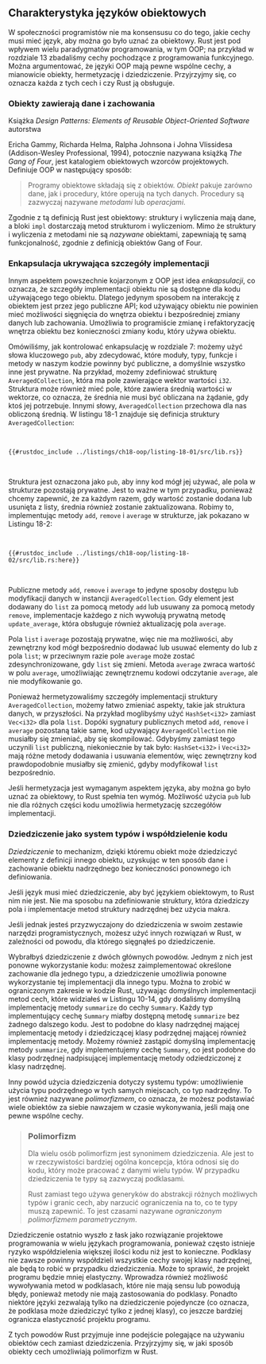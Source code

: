 ## Charakterystyka języków obiektowych

W społeczności programistów nie ma konsensusu co do tego, jakie cechy musi mieć
język, aby można go było uznać za obiektowy. Rust jest pod wpływem wielu
paradygmatów programowania, w tym OOP; na przykład w rozdziale 13 zbadaliśmy cechy
pochodzące z programowania funkcyjnego. Można argumentować, że języki OOP
mają pewne wspólne cechy, a mianowicie obiekty, hermetyzację i
dziedziczenie. Przyjrzyjmy się, co oznacza każda z tych cech i czy
Rust ją obsługuje.

### Obiekty zawierają dane i zachowania

Książka *Design Patterns: Elements of Reusable Object-Oriented Software* autorstwa

Ericha Gammy, Richarda Helma, Ralpha Johnsona i Johna Vlissidesa (Addison-Wesley Professional, 1994), potocznie nazywana książką *The Gang of Four*, jest
katalogiem obiektowych wzorców projektowych. Definiuje OOP w następujący sposób:

> Programy obiektowe składają się z obiektów. *Obiekt* pakuje zarówno
> dane, jak i procedury, które operują na tych danych. Procedury są
> zazwyczaj nazywane *metodami* lub *operacjami*.

Zgodnie z tą definicją Rust jest obiektowy: struktury i wyliczenia mają dane,
a bloki `impl` dostarczają metod strukturom i wyliczeniom. Mimo że struktury i
wyliczenia z metodami nie są *nazywane* obiektami, zapewniają tę samą
funkcjonalność, zgodnie z definicją obiektów Gang of Four.

### Enkapsulacja ukrywająca szczegóły implementacji

Innym aspektem powszechnie kojarzonym z OOP jest idea *enkapsulacji*,
co oznacza, że ​​szczegóły implementacji obiektu nie są dostępne dla
kodu używającego tego obiektu. Dlatego jedynym sposobem na interakcję z obiektem jest
przez jego publiczne API; kod używający obiektu nie powinien mieć możliwości sięgnięcia do wnętrza obiektu i bezpośredniej zmiany danych lub zachowania. Umożliwia to
programiście zmianę i refaktoryzację wnętrza obiektu bez konieczności
zmiany kodu, który używa obiektu.

Omówiliśmy, jak kontrolować enkapsulację w rozdziale 7: możemy użyć słowa kluczowego `pub`,
aby zdecydować, które moduły, typy, funkcje i metody w naszym kodzie
powinny być publiczne, a domyślnie wszystko inne jest prywatne. Na przykład,
możemy zdefiniować strukturę `AveragedCollection`, która ma pole zawierające wektor
wartości `i32`. Struktura może również mieć pole, które zawiera średnią
wartości w wektorze, co oznacza, że ​​średnia nie musi być obliczana
na żądanie, gdy ktoś jej potrzebuje. Innymi słowy, `AveragedCollection`
przechowa dla nas obliczoną średnią. W listingu 18-1 znajduje się definicja struktury
`AveragedCollection`:

<Listing number="18-1" file-name="src/lib.rs" caption="An `AveragedCollection` struct that maintains a list of integers and the average of the items in the collection">

```rust,noplayground
{{#rustdoc_include ../listings/ch18-oop/listing-18-01/src/lib.rs}}
```

</Listing>

Struktura jest oznaczona jako `pub`, aby inny kod mógł jej używać, ale pola w strukturze pozostają prywatne. Jest to ważne w tym przypadku, ponieważ chcemy
zapewnić, że za każdym razem, gdy wartość zostanie dodana lub usunięta z listy, średnia
również zostanie zaktualizowana. Robimy to, implementując metody `add`, `remove` i `average`
w strukturze, jak pokazano w Listingu 18-2:

<Listing number="18-2" file-name="src/lib.rs" caption="Implementations of the public methods `add`, `remove`, and `average` on `AveragedCollection`">

```rust,noplayground
{{#rustdoc_include ../listings/ch18-oop/listing-18-02/src/lib.rs:here}}
```

</Listing>

Publiczne metody `add`, `remove` i `average` to jedyne sposoby dostępu
lub modyfikacji danych w instancji `AveragedCollection`. Gdy element jest dodawany
do `list` za pomocą metody `add` lub usuwany za pomocą metody `remove`,
implementacje każdego z nich wywołują prywatną metodę `update_average`, która obsługuje
również aktualizację pola `average`.

Pola `list` i `average` pozostają prywatne, więc nie ma możliwości, aby
zewnętrzny kod mógł bezpośrednio dodawać lub usuwać elementy do lub z pola `list`;
w przeciwnym razie pole `average` może zostać zdesynchronizowane, gdy `list`
się zmieni. Metoda `average` zwraca wartość w polu `average`,
umożliwiając zewnętrznemu kodowi odczytanie `average`, ale nie modyfikowanie go.

Ponieważ hermetyzowaliśmy szczegóły implementacji struktury
`AveragedCollection`, możemy łatwo zmieniać aspekty, takie jak struktura danych,
w przyszłości. Na przykład moglibyśmy użyć `HashSet<i32>` zamiast
`Vec<i32>` dla pola `list`. Dopóki sygnatury publicznych metod `add`,
`remove` i `average` pozostaną takie same, kod używający
`AveragedCollection` nie musiałby się zmieniać, aby się skompilować. Gdybyśmy zamiast tego uczynili
`list` publiczną, niekoniecznie by tak było: `HashSet<i32>` i
`Vec<i32>` mają różne metody dodawania i usuwania elementów, więc zewnętrzny
kod prawdopodobnie musiałby się zmienić, gdyby modyfikował `list` bezpośrednio.

Jeśli hermetyzacja jest wymaganym aspektem języka, aby można go było uznać za obiektowy, to Rust spełnia ten wymóg. Możliwość użycia `pub` lub nie dla różnych części kodu umożliwia hermetyzację szczegółów implementacji.

### Dziedziczenie jako system typów i współdzielenie kodu

*Dziedziczenie* to mechanizm, dzięki któremu obiekt może dziedziczyć elementy z
definicji innego obiektu, uzyskując w ten sposób dane i zachowanie obiektu nadrzędnego
bez konieczności ponownego ich definiowania.

Jeśli język musi mieć dziedziczenie, aby być językiem obiektowym, to
Rust nim nie jest. Nie ma sposobu na zdefiniowanie struktury, która dziedziczy pola i implementacje metod struktury nadrzędnej bez użycia makra.

Jeśli jednak jesteś przyzwyczajony do dziedziczenia w swoim zestawie narzędzi programistycznych,
możesz użyć innych rozwiązań w Rust, w zależności od powodu, dla którego sięgnąłeś po
dziedziczenie.

Wybrałbyś dziedziczenie z dwóch głównych powodów. Jednym z nich jest ponowne wykorzystanie kodu:
możesz zaimplementować określone zachowanie dla jednego typu, a dziedziczenie umożliwia ponowne wykorzystanie tej implementacji dla innego typu. Można to zrobić w ograniczonym zakresie w kodzie Rust, używając domyślnych implementacji metod cech, które widziałeś w
Listingu 10-14, gdy dodaliśmy domyślną implementację metody `summarize`
do cechy `Summary`. Każdy typ implementujący cechę `Summary` miałby
dostępną metodę `summarize` bez żadnego dalszego kodu. Jest to
podobne do klasy nadrzędnej mającej implementację metody i
dziedziczącej klasy podrzędnej mającej również implementację metody. Możemy
również zastąpić domyślną implementację metody `summarize`, gdy
implementujemy cechę `Summary`, co jest podobne do klasy podrzędnej nadpisującej
implementację metody odziedziczonej z klasy nadrzędnej.

Inny powód użycia dziedziczenia dotyczy systemu typów: umożliwienie użycia
typu podrzędnego w tych samych miejscach, co typ nadrzędny. To jest również
nazywane *polimorfizmem*, co oznacza, że ​​możesz podstawiać wiele obiektów
za siebie nawzajem w czasie wykonywania, jeśli mają one pewne wspólne cechy.

> ### Polimorfizm
>
> Dla wielu osób polimorfizm jest synonimem dziedziczenia. Ale jest to
> w rzeczywistości bardziej ogólna koncepcja, która odnosi się do kodu, który może pracować z danymi
> wielu typów. W przypadku dziedziczenia te typy są zazwyczaj podklasami.
>
> Rust zamiast tego używa generyków do abstrakcji różnych możliwych typów i
> granic cech, aby narzucić ograniczenia na to, co te typy muszą zapewnić. To jest
> czasami nazywane *ograniczonym polimorfizmem parametrycznym*.

Dziedziczenie ostatnio wyszło z łask jako rozwiązanie projektowe programowania
w wielu językach programowania, ponieważ często istnieje ryzyko współdzielenia większej ilości kodu
niż jest to konieczne. Podklasy nie zawsze powinny współdzieli wszystkie cechy swojej
klasy nadrzędnej, ale będą to robić w przypadku dziedziczenia. Może to sprawić, że projekt programu
będzie mniej elastyczny. Wprowadza również możliwość wywoływania metod w
podklasach, które nie mają sensu lub powodują błędy, ponieważ metody nie
mają zastosowania do podklasy. Ponadto niektóre języki zezwalają tylko na dziedziczenie pojedyncze (co oznacza, że ​​podklasa może dziedziczyć tylko z jednej klasy), co jeszcze bardziej ogranicza elastyczność projektu programu.

Z tych powodów Rust przyjmuje inne podejście polegające na używaniu obiektów cech
zamiast dziedziczenia. Przyjrzyjmy się, w jaki sposób obiekty cech umożliwiają polimorfizm w
Rust.
